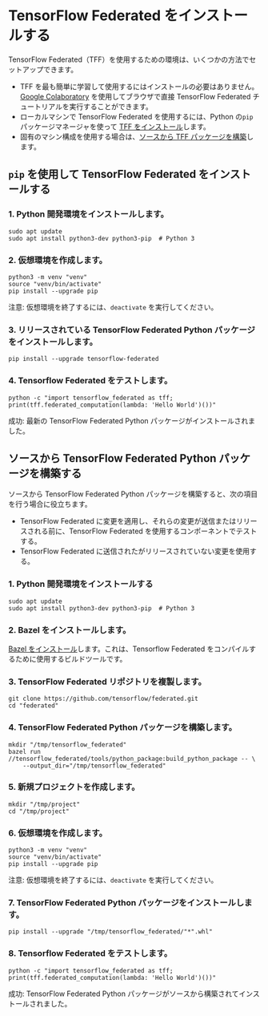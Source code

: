 # TensorFlow Federated をインストールする

TensorFlow Federated（TFF）を使用するための環境は、いくつかの方法でセットアップできます。

- TFF を最も簡単に学習して使用するにはインストールの必要はありません。[Google Colaboratory](https://colab.research.google.com/notebooks/welcome.ipynb) を使用してブラウザで直接 TensorFlow Federated チュートリアルを実行することができます。
- ローカルマシンで TensorFlow Federated を使用するには、Python の`pip` パッケージマネージャを使って [TFF をインストール](#install-tensorflow-federated-using-pip)します。
- 固有のマシン構成を使用する場合は、[ソースから TFF パッケージを構築](#build-the-tensorflow-federated-python-package-from-source)します。

## `pip` を使用して TensorFlow Federated をインストールする

### 1. Python 開発環境をインストールします。

<pre class="prettyprint lang-bsh">
<code class="devsite-terminal">sudo apt update</code>
<code class="devsite-terminal">sudo apt install python3-dev python3-pip  # Python 3</code>
</pre>

### 2. 仮想環境を作成します。

<pre class="prettyprint lang-bsh">
<code class="devsite-terminal">python3 -m venv "venv"</code>
<code class="devsite-terminal">source "venv/bin/activate"</code>
<code class="devsite-terminal tfo-terminal-venv">pip install --upgrade pip</code>
</pre>

注意: 仮想環境を終了するには、`deactivate` を実行してください。

### 3. リリースされている TensorFlow Federated Python パッケージをインストールします。

<pre class="prettyprint lang-bsh">
<code class="devsite-terminal tfo-terminal-venv">pip install --upgrade tensorflow-federated</code>
</pre>

### 4. Tensorflow Federated をテストします。

<pre class="prettyprint lang-bsh">
<code class="devsite-terminal tfo-terminal-venv">python -c "import tensorflow_federated as tff; print(tff.federated_computation(lambda: 'Hello World')())"</code>
</pre>

成功: 最新の TensorFlow Federated Python パッケージがインストールされました。

## ソースから TensorFlow Federated Python パッケージを構築する

ソースから TensorFlow Federated Python パッケージを構築すると、次の項目を行う場合に役立ちます。

- TensorFlow Federated に変更を適用し、それらの変更が送信またはリリースされる前に、TensorFlow Federated を使用するコンポーネントでテストする。
- TensorFlow Federated に送信されたがリリースされていない変更を使用する。

### 1. Python 開発環境をインストールする

<pre class="prettyprint lang-bsh">
<code class="devsite-terminal">sudo apt update</code>
<code class="devsite-terminal">sudo apt install python3-dev python3-pip  # Python 3</code>
</pre>

### 2. Bazel をインストールします。

[Bazel をインストール](https://docs.bazel.build/versions/master/install.html)します。これは、Tensorflow Federated をコンパイルするために使用するビルドツールです。

### 3. TensorFlow Federated リポジトリを複製します。

<pre class="prettyprint lang-bsh">
<code class="devsite-terminal">git clone https://github.com/tensorflow/federated.git</code>
<code class="devsite-terminal">cd "federated"</code>
</pre>

### 4. TensorFlow Federated Python パッケージを構築します。

<pre class="prettyprint lang-bsh">
<code class="devsite-terminal">mkdir "/tmp/tensorflow_federated"</code>
<code class="devsite-terminal">bazel run //tensorflow_federated/tools/python_package:build_python_package -- \
    --output_dir="/tmp/tensorflow_federated"</code>
</pre>

### 5. 新規プロジェクトを作成します。

<pre class="prettyprint lang-bsh">
<code class="devsite-terminal">mkdir "/tmp/project"</code>
<code class="devsite-terminal">cd "/tmp/project"</code>
</pre>

### 6. 仮想環境を作成します。

<pre class="prettyprint lang-bsh">
<code class="devsite-terminal">python3 -m venv "venv"</code>
<code class="devsite-terminal">source "venv/bin/activate"</code>
<code class="devsite-terminal tfo-terminal-venv">pip install --upgrade pip</code>
</pre>

注意: 仮想環境を終了するには、`deactivate` を実行してください。

### 7. TensorFlow Federated Python パッケージをインストールします。

<pre class="prettyprint lang-bsh">
<code class="devsite-terminal tfo-terminal-venv">pip install --upgrade "/tmp/tensorflow_federated/"*".whl"</code>
</pre>

### 8. Tensorflow Federated をテストします。

<pre class="prettyprint lang-bsh">
<code class="devsite-terminal tfo-terminal-venv">python -c "import tensorflow_federated as tff; print(tff.federated_computation(lambda: 'Hello World')())"</code>
</pre>

成功: TensorFlow Federated Python パッケージがソースから構築されてインストールされました。
